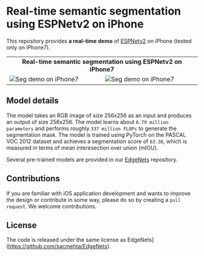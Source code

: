# Real-time semantic segmentation using ESPNetv2 on iPhone

This repository provides **a real-time demo** of [ESPNetv2](https://arxiv.org/abs/1811.11431) on iPhone (tested only on iPhone7).

<table>
    <tr>
        <td colspan=2 align="center"><b>Real-time semantic segmentation using ESPNetv2 on iPhone7<b></td>
    </tr>
    <tr>
        <td>
            <img src="https://github.com/sacmehta/EdgeNets/blob/master/images/espnetv2_iphone7_video_1.gif?raw=true" alt="Seg demo on iPhone7"></img>
        </td>
        <td>
            <img src="https://github.com/sacmehta/EdgeNets/blob/master/images/espnetv2_iphone7_video_2.gif?raw=true" alt="Seg demo on iPhone7"></img>
        </td>
    </tr>
</table>

## Model details
The model takes an RGB image of size 256x256 as an input and produces an output of size 256x256. The model learns about `0.79 million parameters` and performs roughly `337 million FLOPs` to generate the segmentation mask. The model is trained using PyTorch on the PASCAL VOC 2012 dataset and achieves a segmentation score of `63.36`, which is measured in terms of mean interesection over union (mIOU). 

Several pre-trained models are provided in our [EdgeNets](https://github.com/sacmehta/EdgeNets) repository. 

## Contributions
If you are familiar with iOS application development and wants to improve the design or contribute in some way, please do so by creating a `pull request`. We welcome contributions.

## License
The code is released under the same license as EdgeNets](https://github.com/sacmehta/EdgeNets).
